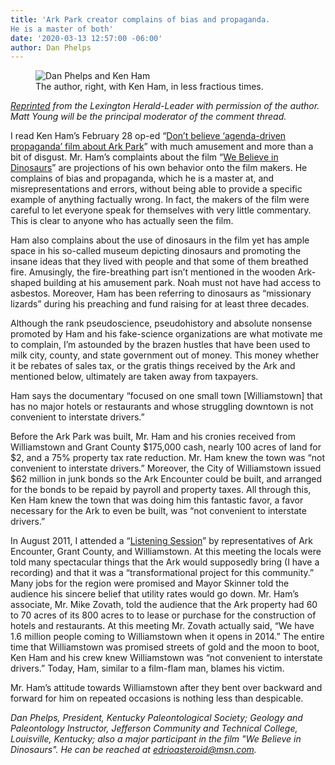 ```yaml
---
title: 'Ark Park creator complains of bias and propaganda. 
He is a master of both'
date: '2020-03-13 12:57:00 -06:00'
author: Dan Phelps
---
```

<figure>
<img src="{{ site.baseurl }}/uploads/2020/Dan&Ken.JPG" alt=" Dan Phelps and Ken Ham"/>
<figcaption> The author, right, with Ken Ham, in less fractious times.
</figcaption>
</figure>

<i>[Reprinted](https://www.kentucky.com/opinion/op-ed/article241065276.html) from the Lexington Herald-Leader with permission of the author. Matt Young will be the principal moderator of the comment thread. </i>

I read Ken Ham’s February 28 op-ed “[Don’t believe ‘agenda-driven propaganda’ film about Ark Park](https://www.kentucky.com/opinion/op-ed/article240622332.html)” with much amusement and more than a bit of disgust.
Mr. Ham’s complaints about the film “[We Believe in Dinosaurs](https://www.webelieveindinosaurs.net/)” are projections of his own behavior onto the film makers. He complains of bias and propaganda, which he is a master at, and misrepresentations and errors, without being able to provide a specific example of anything factually wrong. In fact, the makers of the film were careful to let everyone speak for themselves with very little commentary. This is clear to anyone who has actually seen the film.

Ham also complains about the use of dinosaurs in the film yet has ample space in his so-called museum depicting dinosaurs and promoting the insane ideas that they lived with people and that some of them breathed fire. Amusingly, the fire-breathing part isn’t mentioned in the wooden Ark-shaped building at his amusement park. Noah must not have had access to asbestos. Moreover, Ham has been referring to dinosaurs as “missionary lizards” during his preaching and fund raising for at least three decades.

Although the rank pseudoscience, pseudohistory and absolute nonsense promoted by Ham and his fake-science organizations are what motivate me to complain, I’m astounded by the brazen hustles that have been used to milk city, county, and state government out of money. This money whether it be rebates of sales tax, or the gratis things received by the Ark and mentioned below, ultimately are taken away from taxpayers.

<!--more-->

Ham says the documentary “focused on one small town [Williamstown] that has no major hotels or restaurants and whose struggling downtown is not convenient to interstate drivers.”

Before the Ark Park was built, Mr. Ham and his cronies received from Williamstown and Grant County $175,000 cash, nearly 100 acres of land for $2, and a 75% property tax rate reduction. Mr. Ham knew the town was “not convenient to interstate drivers.” Moreover, the City of Williamstown issued $62 million in junk bonds so the Ark Encounter could be built, and arranged for the bonds to be repaid by payroll and property taxes. All through this, Ken Ham knew the town that was doing him this fantastic favor, a favor necessary for the Ark to even be built, was “not convenient to interstate drivers.”

In August 2011, I attended a “[Listening Session](https://pandasthumb.org/archives/2011/08/ark-encounter-l.html)” by representatives of Ark Encounter, Grant County, and Williamstown. At this meeting the locals were told many spectacular things that the Ark would supposedly bring (I have a recording) and that it was a “transformational project for this community.” Many jobs for the region were promised and Mayor Skinner told the audience his sincere belief that utility rates would go down. Mr. Ham’s associate, Mr. Mike Zovath, told the audience that the Ark property had 60 to 70 acres of its 800 acres to to lease or purchase for the construction of hotels and restaurants. At this meeting Mr. Zovath actually said, “We have 1.6 million people coming to Williamstown when it opens in 2014.” The entire time that Williamstown was promised streets of gold and the moon to boot, Ken Ham and his crew knew Williamstown was “not convenient to interstate drivers.” Today, Ham, similar to a film-flam man, blames his victim.

Mr. Ham’s attitude towards Williamstown after they bent over backward and forward for him on repeated occasions is nothing less than despicable.

<i>Dan Phelps, President, Kentucky Paleontological Society; Geology and Paleontology Instructor, Jefferson Community and Technical College, Louisville, Kentucky; also a major participant in the film "We Believe in Dinosaurs". He can be reached at edrioasteroid@msn.com.</i>
